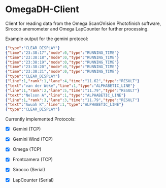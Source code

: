 # OmegaDH-Client

Client for reading data from the Omega ScanOVision Photofinish software, Sirocco anemometer and Omega LapCounter for further processing.

Example output for the gemini protocol:
```json
{"type":"CLEAR_DISPLAY"}
{"time":"23:38:17","mode":0,"type":"RUNNING_TIME"}
{"time":"23:38:18","mode":0,"type":"RUNNING_TIME"}
{"time":"23:38:19","mode":0,"type":"RUNNING_TIME"}
{"time":"23:38:20","mode":0,"type":"RUNNING_TIME"}
{"time":"23:38:21","mode":0,"type":"RUNNING_TIME"}
{"type":"CLEAR_DISPLAY"}
{"line":1,"rank":1,"lane":4,"time":"11.62","type":"RESULT"}
{"text":"van der Weke","line":1,"type":"ALPHABETIC_LINE"}
{"line":1,"rank":2,"lane":5,"time":"11.79","type":"RESULT"}
{"text":"Nelson A","line":1,"type":"ALPHABETIC_LINE"}
{"line":1,"rank":3,"lane":3,"time":"11.79","type":"RESULT"}
{"text":"Awuah K","line":1,"type":"ALPHABETIC_LINE"}
{"type":"CLEAR_DISPLAY"}
```

Currently implemented Protocols:

- [x] Gemini (TCP)
- [x] Gemini Wind (TCP)
- [x] Omega (TCP)
- [x] Frontcamera (TCP)
- [x] Sirocco (Serial) 
- [x] LapCounter (Serial) 

